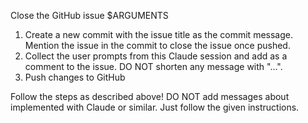 Close the GitHub issue $ARGUMENTS

1. Create a new commit with the issue title as the commit message. Mention the issue in the commit to close the issue once pushed.
2. Collect the user prompts from this Claude session and add as a comment to the issue. DO NOT shorten any message with "...".
3. Push changes to GitHub

Follow the steps as described above! DO NOT add messages about implemented with Claude or similar. Just follow the given instructions.
